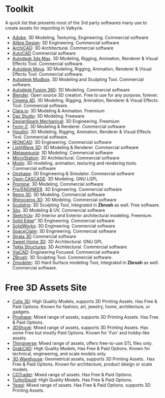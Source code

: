 # Toolkit

A quick list that presents most of the 3rd party softwares many use to create assets for importing in Valkyrie.


- [Adobe](https://www.adobe.com/sg/products/catalog.html). 3D Modeling, Texturing, Engineering.	Commercial software	
- [Alibre Design](https://www.alibre.com/): 3D Engineering. Commercial software	
- [ArchiCAD](https://graphisoft.com/solutions/archicad): 3D Architectural. Commercial software		
- [AutoCAD](https://www.autodesk.com.sg/products/autocad/overview)	Commercial software	
- [Autodesk 3ds Max](https://www.autodesk.com.sg/products). 3D Modeling, Rigging, Animation, Renderer & Visual Effects Tool. 	Commercial software.	
- [Autodesk Maya](https://www.autodesk.com.sg/products). 3D Modeling, Rigging, Animation, Renderer & Visual Effects Tool. 	Commercial software.		
- [Autodesk Mudbox](https://www.autodesk.com.sg/products). 3D Modeling and Sculpting Tool. Commercial software.	
- [Autodesk Fusion 360](https://www.autodesk.com.sg/products/fusion-360/overview): 3D Modeling. Commercial software	
- [Blender](https://www.blender.org/): Open source 3D creation. Free to use for any purpose, forever.	
- [Cinema 4D](https://www.maxon.net/en/cinema-4d). 3D Modeling, Rigging, Animation, Renderer & Visual Effects Tool. 	Commercial software.				
- [Clara.io](https://clara.io/): 3D Modeling & Animation. Freemium	
- [Daz Studio](https://www.daz3d.com/): 3D Modeling. Freeware	
- [DesignSpark Mechanical](https://www.rs-online.com/designspark/mechanical-software): 3D Engineering. Freemium		
- [Form-Z](http://www.formz.com/fzsite1219/index.html): 3D Modeling & Renderer. Commercial software			
- [Houdini](https://www.sidefx.com/). 3D Modeling, Rigging, Animation, Renderer & Visual Effects Tool. 	Commercial software.		
- [IRONCAD](https://www.ironcad.com/): 3D Engineering. Commercial software	
- [LightWave 3D](https://www.lightwave3d.com/): 3D Modeling & Renderer. Commercial software	
- [Metasequoia](https://www.metaseq.net/en/): 3D Modeling. Commercial software	
- [MicroStation](https://www.bentley.com/en/products/brands/microstation): 3D Architectural. Commercial software		
- [Modo](https://www.foundry.com/products/modo): 3D modeling, animation, texturing and rendering tools.	Commercial software		
- [Onshape](https://www.onshape.com/en/): 3D Engineering & Simulator. Commercial software	
- [Open CASCADE](https://www.opencascade.com/): 3D Modeling. GNU LGPL		
- [Promine](https://promine.com/): 3D Modeling. Commercial software	
- [Pro/ENGINEER](https://www.ptc.com/en/products/creo/pro-engineer). 3D Engineering. Commercial software	
- [Remo 3D](https://www.remograph.com/products.php). 3D Modeling. Commercial software		
- [Rhinoceros 3D](https://www.rhino3d.com/): 3D Modeling. Commercial software		
- [Sculptris](https://www.sculpteo.com/en/glossary/sculptris-definition/): 3D Sculpting Tool, Integrated in **Zbrush** as well. Free software.			
- [Silo](https://nevercenter.com/silo/): 3D Modeling & UV. Commercial software	
- [SketchUp](https://sketchup.com/): 3D Interior and Exterior architectural modeling. Freemium. 	
- [Solid Edge](https://solidedge.siemens.com/en/)" 3D Engineering. Commercial software		
- [SolidWorks](https://www.solidworks.com/): 3D Engineering.	Commercial software	
- [SpaceClaim](https://www.ansys.com/products/3d-design/ansys-spaceclaim): 3D Engineering. Commercial software	
- [Strata 3D](https://www.strata.com/)	Commercial software	
- [Sweet Home 3D](http://www.sweethome3d.com/): 3D Architectural.	GNU GPL	
- [Tekla Structures](https://www.tekla.com/products/tekla-structures): 3D Architectural. Commercial software	
- [ViaCAD](https://www.punchcad.com/): Engineering Focused. Commercial software	
- [ZBrush](http://pixologic.com/): 3D Sculpting Tool. Commercial software.	
- [Zmodeler](https://www.zmodeler3.com/): 3D Hard Surface modeling Tool, Integrated in **Zbrush** as well. Commercial software.	


# Free 3D Assets Site
- [Cults 3D](https://cults3d.com/en): High Quality Models, supports 3D Printing Assets. Has Free & Paid Options. Known for fashion, art, jewelry, home, architecture, or gadgets. 
- [Pinshape](https://pinshape.com/): Mixed range of assets, supports 3D Printing Assets. Has Free & Paid Options.  
- [3DShook](http://www.3dshook.com/): Mixed range of assets, supports 3D Printing Assets. Has some Free but mostly Paid Options. Known for 'Fun' and hobby-like assets. 
- [Thingiverse](https://www.thingiverse.com/): Mixed range of assets, offers free-to-use STL files only. 
- [GrabCAD](https://grabcad.com/): High Quality Models, Has Free & Paid Options. Known for technical, engineering, and scale models only. 
- [3D Warehouse](https://3dwarehouse.sketchup.com/?hl=en): Geometrical assets, supports 3D Printing Assets.. Has Free & Paid Options. Known for architecture, product design or scale models. 
- [CGTrader](https://www.cgtrader.com/): Mixed range of assets. Has Free & Paid Options.
- [TurboSquid](https://www.turbosquid.com/): High Quality Models. Has Free & Paid Options.
- [Yeggi](https://www.yeggi.com/): Mixed range of assets. Has Free & Paid Options. supports 3D Printing Assets.